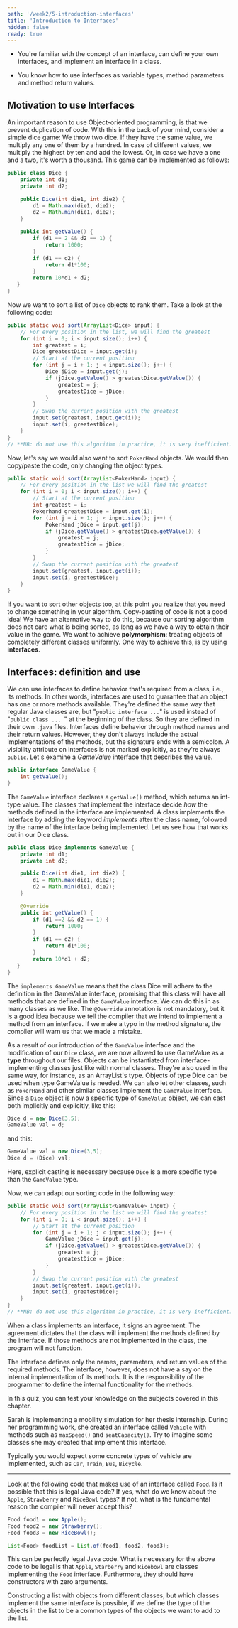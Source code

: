 ```yaml
---
path: '/week2/5-introduction-interfaces'
title: 'Introduction to Interfaces'
hidden: false
ready: true
---
```


<text-box variant='learningObjectives' name='Learning Objectives'>

- You're familiar with the concept of an interface, can define your own interfaces, and implement an interface in a class.

- You know how to use interfaces as variable types, method parameters and method return values.

</text-box>

## Motivation to use Interfaces
An important reason to use Object-oriented programming, is that we prevent duplication of code. With this in the back of your mind, consider a simple dice game:
We throw two dice. If they have the same value, we multiply any one of them by a hundred. In case of different values, we multiply the highest by ten and add the lowest. Or, in case we have a one and a two, it's worth a thousand.
This game can be implemented as follows:
```java
public class Dice {
    private int d1;
    private int d2;

    public Dice(int die1, int die2) {
        d1 = Math.max(die1, die2);
        d2 = Math.min(die1, die2);
    }

    public int getValue() {
        if (d1 == 2 && d2 == 1) {
            return 1000;
        }
        if (d1 == d2) {
            return d1*100;
        }
        return 10*d1 + d2;
   }
}
```

Now we want to sort a list of `Dice` objects to rank them. Take a look at the following code:
```java
public static void sort(ArrayList<Dice> input) {
    // For every position in the list, we will find the greatest
    for (int i = 0; i < input.size(); i++) {
        int greatest = i;
        Dice greatestDice = input.get(i);
        // Start at the current position
        for (int j = i + 1; j < input.size(); j++) {
            Dice jDice = input.get(j);
            if (jDice.getValue() > greatestDice.getValue()) {
                greatest = j;
                greatestDice = jDice;
            }
        }
        // Swap the current position with the greatest
        input.set(greatest, input.get(i));
        input.set(i, greatestDice);
    }
}
// **NB: do not use this algorithm in practice, it is very inefficient.**
```

Now, let's say we would also want to sort `PokerHand` objects. We would then copy/paste the code, only changing the object types.
```java
public static void sort(ArrayList<PokerHand> input) {
    // For every position in the list we will find the greatest
    for (int i = 0; i < input.size(); i++) {
        // Start at the current position
        int greatest = i;
        Pokerhand greatestDice = input.get(i);
        for (int j = i + 1; j < input.size(); j++) {
            PokerHand jDice = input.get(j);
            if (jDice.getValue() > greatestDice.getValue()) {
                greatest = j;
                greatestDice = jDice;
            }
        }
        // Swap the current position with the greatest
        input.set(greatest, input.get(i));
        input.set(i, greatestDice);
    }
}
```

If you want to sort other objects too, at this point you realize that you need to change something in your algorithm. Copy-pasting of code is not a good idea! We have an alternative way to do this, because our sorting algorithm does not care what is being sorted, as long as we have a way to obtain their value in the game.
We want to achieve **polymorphism**: treating objects of completely different classes uniformly. One way to achieve this, is by using **interfaces**.

## Interfaces: definition and use
We can use interfaces to define behavior that's required from a class, i.e., its methods. In other words, interfaces are used to guarantee that an object has one or more methods available. They're defined the same way that regular Java classes are, but "`public interface ...`" is used instead of "`public class ... `" at the beginning of the class. So they are defined in their own `.java` files. Interfaces define behavior through method names and their return values. However, they don't always include the actual implementations of the methods, but the signature ends with a semicolon. A visibility attribute on interfaces is not marked explicitly, as they're always `public`. Let's examine a *GameValue* interface that describes the value.

```java
public interface GameValue {
    int getValue();
}
```

The `GameValue` interface declares a `getValue()` method, which returns an int-type value. The classes that implement the interface decide *how* the methods defined in the interface are implemented. A class implements the interface by adding the keyword *implements* after the class name, followed by the name of the interface being implemented. Let us see how that works out in our Dice class.

```java
public class Dice implements GameValue {
    private int d1;
    private int d2;

    public Dice(int die1, int die2) {
        d1 = Math.max(die1, die2);
        d2 = Math.min(die1, die2);
    }

    @Override
    public int getValue() {
        if (d1 ==2 && d2 == 1) {
            return 1000;
        }
        if (d1 == d2) {
            return d1*100;
        }
        return 10*d1 + d2;
   }
}
```

The `implements GameValue` means that the class Dice will adhere to the definition in the GameValue interface, promising that this class will have all methods that are defined in the `GameValue` interface. We can do this in as many classes as we like.
The `@Override` annotation is not mandatory, but it is a good idea because we tell the compiler that we intend to implement a method from an interface. If we make a typo in the method signature, the compiler will warn us that we made a mistake.

As a result of our introduction of the `GameValue` interface and the modification of our `Dice` class, we are now allowed to use GameValue as a **type** throughout our files. Objects can be instantiated from interface-implementing classes just like with normal classes. They're also used in the same way, for instance, as an ArrayList's type. Objects of type Dice can be used when type GameValue is needed.
We can also let other classes, such as `PokerHand` and other similar classes implement the `GameValue` interface. Since a `Dice` object is now a specific type of `GameValue` object, we can cast both implicitly and explicitly, like this:

```java
Dice d = new Dice(3,5);
GameValue val = d;
```

and this:

```java
GameValue val = new Dice(3,5);
Dice d = (Dice) val;
```

Here, explicit casting is necessary because `Dice` is a more specific type than the `GameValue` type.

Now, we can adapt our sorting code in the following way:
```java
public static void sort(ArrayList<GameValue> input) {
    // For every position in the list we will find the greatest
    for (int i = 0; i < input.size(); i++) {
        // Start at the current position
        for (int j = i + 1; j < input.size(); j++) {
            GameValue jDice = input.get(j);
            if (jDice.getValue() > greatestDice.getValue()) {
                greatest = j;
                greatestDice = jDice;
            }
        }
        // Swap the current position with the greatest
        input.set(greatest, input.get(i));
        input.set(i, greatestDice);
    }
}
// **NB: do not use this algorithm in practice, it is very inefficient.**
```

<text-box variant='hint' name='An Interface Is a Contract of Behavior'>

When a class implements an interface, it signs an agreement. The agreement dictates that the class will implement the methods defined by the interface. If those methods are not implemented in the class, the program will not function.

The interface defines only the names, parameters, and return values of the required methods. The interface, however, does not have a say on the internal implementation of its methods. It is the responsibility of the programmer to define the internal functionality for the methods.

</text-box>


<Exercise title="Test your knowledge">

In this quiz, you can test your knowledge on the subjects covered in this chapter.

Sarah is implementing a mobility simulation for her thesis internship. During her
programming work, she created an interface called `Vehicle` with methods such as
 `maxSpeed()` and `seatCapacity()`. Try to imagine some classes she may created that
implement this interface.

<Solution>

Typically you would expect some concrete types of vehicle are implemented, such as
`Car`, `Train`, `Bus`, `Bicycle`.

</Solution>

---

Look at the following code that makes use of an interface called `Food`. Is it possible
that this is legal Java code? If yes, what do we know about the `Apple`, `Strawberry`
and `RiceBowl` types? If not, what is the fundamental reason the compiler will never
accept this?

```java
Food food1 = new Apple();
Food food2 = new Strawberry();
Food food3 = new RiceBowl();

List<Food> foodList = List.of(food1, food2, food3);
```

<Solution>

This can be perfectly legal Java code. What is necessary for the above code to be
legal is that `Apple`, `Starberry` and `Ricebowl` are classes implementing the
`Food` interface. Furthermore, they should have constructors with zero arguments.

Constructing a list with objects from different classes, but which classes implement
the same interface is possible, if we define the type of the objects in the list
to be a common types of the objects we want to add to the list.

</Solution>

</Exercise>

